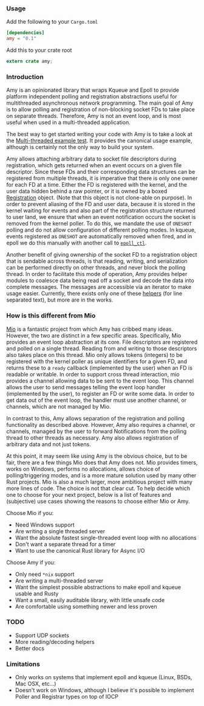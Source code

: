 ### Usage

Add the following to your `Cargo.toml`

```toml
[dependencies]
amy = "0.1"
```

Add this to your crate root

```rust
extern crate amy;
```

### Introduction

Amy is an opinionated library that wraps Kqueue and Epoll to provide platform independent polling
and registration abstractions useful for multithreaded asynchronous network programming. The main
goal of Amy is to allow polling and registration of non-blocking socket FDs to take place on
separate threads. Therefore, Amy is not an event loop, and is most useful when used in a
multi-threaded application.

The best way to get started writing your code with Amy is to take a look at the [Multi-threaded
example test](https://github.com/andrewjstone/amy/blob/master/tests/multithread-example.rs). It
provides the canonical usage example, although is certainly not the only way to build your system.

Amy allows attaching arbitrary data to socket file descriptors during registration, which gets
returned when an event occurs on a given file descriptor. Since these FDs and their corresponding
data structures can be registered from multiple threads, it is imperative that there is only one
owner for each FD at a time. Either the FD is registered with the kernel, and the user data hidden
behind a raw pointer, or it is owned by a boxed
[Registration](https://github.com/andrewjstone/amy/blob/master/src/registration.rs) object. (Note
that this object is not clone-able on purpose). In order to prevent aliasing of the FD and user data,
because it is stored in the kernel waiting for events and also part of the registration structure
returned to user land, we ensure that when an event notification occurs the socket is removed from
the kernel poller. To do this, we mandate the use of `ONESHOT` polling and do not allow configuration
of different polling modes. In kqueue, events registered as `ONESHOT` are automatically removed when
fired, and in epoll we do this manually with another call to
[`epoll_ctl`](http://man7.org/linux/man-pages/man2/epoll_ctl.2.html).

Another benefit of giving ownership of the socket FD to a registration object that is sendable
across threads, is that reading, writing, and serialization can be performed directly on other
threads, and never block the polling thread. In order to facilitate this mode of operation, Amy
provides helper modules to coalesce data being read off a socket and decode the data into complete
messages. The messages are accessible via an iterator to make usage easier. Currently, there exists
only one of these [helpers](https://github.com/andrewjstone/amy/blob/master/src/line_reader.rs)
(for line separated text), but more are in the works.

### How is this different from Mio

[Mio](https://github.com/carllerche/mio/) is a fantastic project from which Amy has cribbed many
ideas. However, the two are distinct in a few specific areas. Specifically, Mio provides an event
loop abstraction at its core. File descriptors are registered and polled on a single thread.
Reading from and writing to those descriptors also takes place on this thread. Mio only allows tokens
(integers) to be registered with the kernel poller as unique identifiers for a given FD, and returns
these to a `ready` callback (implemented by the user) when an FD is readable or writable. In order to
support cross thread interaction, mio provides a channel allowing data to be sent to the event
loop. This channel allows the user to send messages telling the event loop handler (implemented by
the user), to register an FD or write some data. In order to get data out of the event loop, the
handler must use another channel, or channels, which are not managed by Mio.

In contrast to this, Amy allows separation of the registration and polling functionality as
described above. However, Amy also requires a channel, or channels, managed by the user to forward
Notifications from the polling thread to other threads as necessary. Amy also allows registration of
arbitrary data and not just tokens.

At this point, it may seem like using Amy is the obvious choice, but to be fair, there are a few
things Mio does that Amy does not. Mio provides timers, works on Windows, performs no allocations,
allows choice of polling/triggering modes, and is a more mature solution used by many other Rust
projects. Mio is also a much larger, more ambitious project with many more lines of code. The choice
is not that clear cut. To help decide which one to choose for your next project, below is a list of
features and (subjective) use cases showing the reasons to choose either Mio or Amy.

Choose Mio if you:
 * Need Windows support
 * Are writing a single threaded server
 * Want the absolute fastest single-threaded event loop with no allocations
 * Don't want a separate thread for a timer
 * Want to use the canonical Rust library for Async I/O

Choose Amy if you:
 * Only need `*nix` support
 * Are writing a multi-threaded server
 * Want the simplest possible abstractions to make epoll and kqueue usable and Rusty
 * Want a small, easily auditable library, with little unsafe code
 * Are comfortable using something newer and less proven

### TODO
 * Support UDP sockets
 * More reading/decoding helpers
 * Better docs

### Limitations
 * Only works on systems that implement epoll and kqueue (Linux, BSDs, Mac OSX, etc...)
 * Doesn't work on Windows, although I believe it's possible to implement Poller and Registrar
   types on top of IOCP

